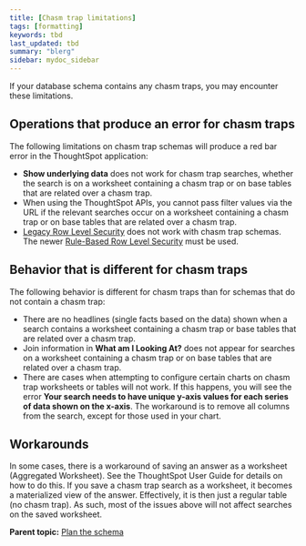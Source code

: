 ```yaml
---
title: [Chasm trap limitations]
tags: [formatting]
keywords: tbd
last_updated: tbd
summary: "blerg"
sidebar: mydoc_sidebar
---
```

If your database schema contains any chasm traps, you may encounter these limitations.

## Operations that produce an error for chasm traps

The following limitations on chasm trap schemas will produce a red bar error in the ThoughtSpot application:

-   **Show underlying data** does not work for chasm trap searches, whether the search is on a worksheet containing a chasm trap or on base tables that are related over a chasm trap.
-   When using the ThoughtSpot APIs, you cannot pass filter values via the URL if the relevant searches occur on a worksheet containing a chasm trap or on base tables that are related over a chasm trap.
-   [Legacy Row Level Security](../data_security/about_legacy_row_security.html#) does not work with chasm trap schemas. The newer [Rule-Based Row Level Security](../data_security/new_row_level_security.html#) must be used.

## Behavior that is different for chasm traps

The following behavior is different for chasm traps than for schemas that do not contain a chasm trap:

-   There are no headlines \(single facts based on the data\) shown when a search contains a worksheet containing a chasm trap or base tables that are related over a chasm trap.
-   Join information in **What am I Looking At?** does not appear for searches on a worksheet containing a chasm trap or on base tables that are related over a chasm trap.
-   There are cases when attempting to configure certain charts on chasm trap worksheets or tables will not work. If this happens, you will see the error **Your search needs to have unique y-axis values for each series of data shown on the x-axis**. The workaround is to remove all columns from the search, except for those used in your chart.

## Workarounds

In some cases, there is a workaround of saving an answer as a worksheet \(Aggregated Worksheet\). See the ThoughtSpot User Guide for details on how to do this. If you save a chasm trap search as a worksheet, it becomes a materialized view of the answer. Effectively, it is then just a regular table \(no chasm trap\). As such, most of the issues above will not affect searches on the saved worksheet.

**Parent topic:** [Plan the schema](../../admin/loading/plan_schema.html)

